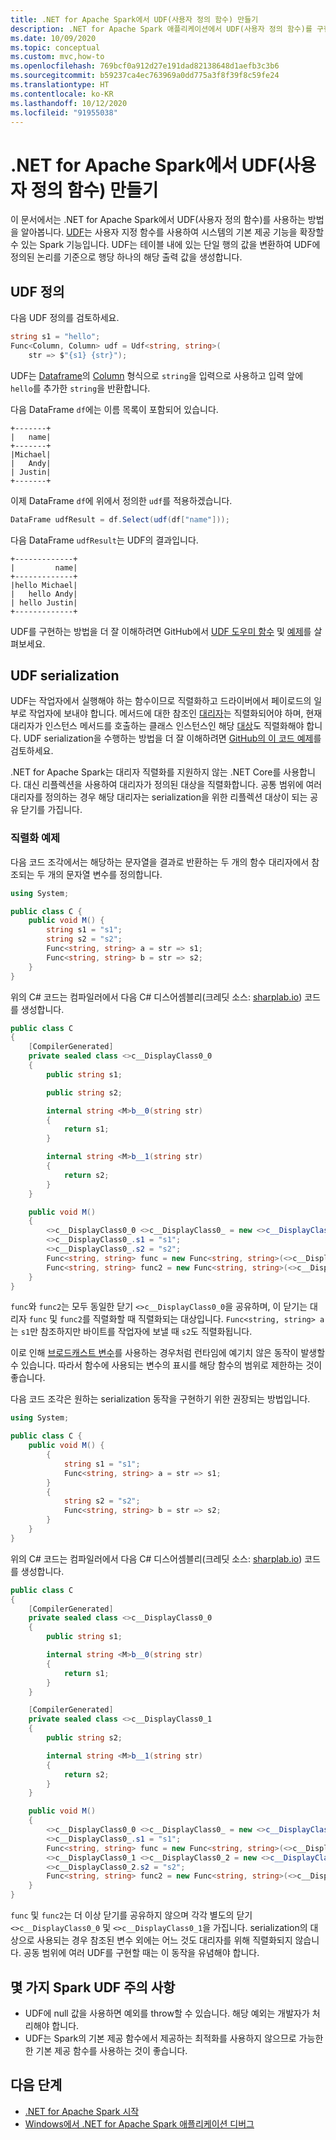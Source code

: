 ```yaml
---
title: .NET for Apache Spark에서 UDF(사용자 정의 함수) 만들기
description: .NET for Apache Spark 애플리케이션에서 UDF(사용자 정의 함수)를 구현하는 방법을 알아봅니다.
ms.date: 10/09/2020
ms.topic: conceptual
ms.custom: mvc,how-to
ms.openlocfilehash: 769bcf0a912d27e191dad82138648d1aefb3c3b6
ms.sourcegitcommit: b59237ca4ec763969a0dd775a3f8f39f8c59fe24
ms.translationtype: HT
ms.contentlocale: ko-KR
ms.lasthandoff: 10/12/2020
ms.locfileid: "91955038"
---
```

# <a name="create-user-defined-functions-udf-in-net-for-apache-spark"></a>.NET for Apache Spark에서 UDF(사용자 정의 함수) 만들기

이 문서에서는 .NET for Apache Spark에서 UDF(사용자 정의 함수)를 사용하는 방법을 알아봅니다. [UDF](https://spark.apache.org/docs/latest/api/java/org/apache/spark/sql/expressions/UserDefinedFunction.html)는 사용자 지정 함수를 사용하여 시스템의 기본 제공 기능을 확장할 수 있는 Spark 기능입니다. UDF는 테이블 내에 있는 단일 행의 값을 변환하여 UDF에 정의된 논리를 기준으로 행당 하나의 해당 출력 값을 생성합니다.

## <a name="define-udfs"></a>UDF 정의

다음 UDF 정의를 검토하세요.

```csharp
string s1 = "hello";
Func<Column, Column> udf = Udf<string, string>(
    str => $"{s1} {str}");
```

UDF는 [Dataframe](https://github.com/dotnet/spark/blob/master/src/csharp/Microsoft.Spark/Sql/DataFrame.cs#L24)의 [Column](https://github.com/dotnet/spark/blob/master/src/csharp/Microsoft.Spark/Sql/Column.cs#L14) 형식으로 `string`을 입력으로 사용하고 입력 앞에 `hello`를 추가한 `string`을 반환합니다.

다음 DataFrame `df`에는 이름 목록이 포함되어 있습니다.

```text
+-------+
|   name|
+-------+
|Michael|
|   Andy|
| Justin|
+-------+
```

이제 DataFrame `df`에 위에서 정의한 `udf`를 적용하겠습니다.

```csharp
DataFrame udfResult = df.Select(udf(df["name"]));
```

다음 DataFrame `udfResult`는 UDF의 결과입니다.

```text
+-------------+
|         name|
+-------------+
|hello Michael|
|   hello Andy|
| hello Justin|
+-------------+
```

UDF를 구현하는 방법을 더 잘 이해하려면 GitHub에서 [UDF 도우미 함수](https://github.com/dotnet/spark/blob/master/src/csharp/Microsoft.Spark/Sql/Functions.cs#L3616) 및 [예제](https://github.com/dotnet/spark/blob/master/src/csharp/Microsoft.Spark.E2ETest/UdfTests/UdfSimpleTypesTests.cs#L49)를 살펴보세요.

## <a name="udf-serialization"></a>UDF serialization

UDF는 작업자에서 실행해야 하는 함수이므로 직렬화하고 드라이버에서 페이로드의 일부로 작업자에 보내야 합니다. 메서드에 대한 참조인 [대리자](../../csharp/programming-guide/delegates/index.md)는 직렬화되어야 하며, 현재 대리자가 인스턴스 메서드를 호출하는 클래스 인스턴스인 해당 [대상](xref:System.Delegate.Target%2A)도 직렬화해야 합니다. UDF serialization을 수행하는 방법을 더 잘 이해하려면 [GitHub의 이 코드 예제](https://github.com/dotnet/spark/blob/master/src/csharp/Microsoft.Spark/Utils/CommandSerDe.cs#L149)를 검토하세요.

.NET for Apache Spark는 대리자 직렬화를 지원하지 않는 .NET Core를 사용합니다. 대신 리플렉션을 사용하여 대리자가 정의된 대상을 직렬화합니다. 공통 범위에 여러 대리자를 정의하는 경우 해당 대리자는 serialization을 위한 리플렉션 대상이 되는 공유 닫기를 가집니다.

### <a name="serialization-example"></a>직렬화 예제

다음 코드 조각에서는 해당하는 문자열을 결과로 반환하는 두 개의 함수 대리자에서 참조되는 두 개의 문자열 변수를 정의합니다.

```csharp
using System;

public class C {
    public void M() {
        string s1 = "s1";
        string s2 = "s2";
        Func<string, string> a = str => s1;
        Func<string, string> b = str => s2;
    }
}
```

위의 C# 코드는 컴파일러에서 다음 C# 디스어셈블리(크레딧 소스: [sharplab.io](https://sharplab.io)) 코드를 생성합니다.

```csharp
public class C
{
    [CompilerGenerated]
    private sealed class <>c__DisplayClass0_0
    {
        public string s1;

        public string s2;

        internal string <M>b__0(string str)
        {
            return s1;
        }

        internal string <M>b__1(string str)
        {
            return s2;
        }
    }

    public void M()
    {
        <>c__DisplayClass0_0 <>c__DisplayClass0_ = new <>c__DisplayClass0_0();
        <>c__DisplayClass0_.s1 = "s1";
        <>c__DisplayClass0_.s2 = "s2";
        Func<string, string> func = new Func<string, string>(<>c__DisplayClass0_.<M>b__0);
        Func<string, string> func2 = new Func<string, string>(<>c__DisplayClass0_.<M>b__1);
    }
}
```

`func`와 `func2`는 모두 동일한 닫기 `<>c__DisplayClass0_0`을 공유하며, 이 닫기는 대리자 `func` 및 `func2`를 직렬화할 때 직렬화되는 대상입니다. `Func<string, string> a`는 `s1`만 참조하지만 바이트를 작업자에 보낼 때 `s2`도 직렬화됩니다.

이로 인해 [브로드캐스트 변수](broadcast-guide.md)를 사용하는 경우처럼 런타임에 예기치 않은 동작이 발생할 수 있습니다. 따라서 함수에 사용되는 변수의 표시를 해당 함수의 범위로 제한하는 것이 좋습니다.

다음 코드 조각은 원하는 serialization 동작을 구현하기 위한 권장되는 방법입니다.

```csharp
using System;

public class C {
    public void M() {
        {
            string s1 = "s1";
            Func<string, string> a = str => s1;
        }
        {
            string s2 = "s2";
            Func<string, string> b = str => s2;
        }
    }
}
```

위의 C# 코드는 컴파일러에서 다음 C# 디스어셈블리(크레딧 소스: [sharplab.io](https://sharplab.io)) 코드를 생성합니다.

```csharp
public class C
{
    [CompilerGenerated]
    private sealed class <>c__DisplayClass0_0
    {
        public string s1;

        internal string <M>b__0(string str)
        {
            return s1;
        }
    }

    [CompilerGenerated]
    private sealed class <>c__DisplayClass0_1
    {
        public string s2;

        internal string <M>b__1(string str)
        {
            return s2;
        }
    }

    public void M()
    {
        <>c__DisplayClass0_0 <>c__DisplayClass0_ = new <>c__DisplayClass0_0();
        <>c__DisplayClass0_.s1 = "s1";
        Func<string, string> func = new Func<string, string>(<>c__DisplayClass0_.<M>b__0);
        <>c__DisplayClass0_1 <>c__DisplayClass0_2 = new <>c__DisplayClass0_1();
        <>c__DisplayClass0_2.s2 = "s2";
        Func<string, string> func2 = new Func<string, string>(<>c__DisplayClass0_2.<M>b__1);
    }
}
```

`func` 및 `func2`는 더 이상 닫기를 공유하지 않으며 각각 별도의 닫기 `<>c__DisplayClass0_0` 및 `<>c__DisplayClass0_1`을 가집니다. serialization의 대상으로 사용되는 경우 참조된 변수 외에는 어느 것도 대리자를 위해 직렬화되지 않습니다. 공동 범위에 여러 UDF를 구현할 때는 이 동작을 유념해야 합니다.

## <a name="some-spark-udf-caveats"></a>몇 가지 Spark UDF 주의 사항

* UDF에 null 값을 사용하면 예외를 throw할 수 있습니다. 해당 예외는 개발자가 처리해야 합니다.
* UDF는 Spark의 기본 제공 함수에서 제공하는 최적화를 사용하지 않으므로 가능한 한 기본 제공 함수를 사용하는 것이 좋습니다.

## <a name="next-steps"></a>다음 단계

* [.NET for Apache Spark 시작](../tutorials/get-started.md)
* [Windows에서 .NET for Apache Spark 애플리케이션 디버그](debug.md)
